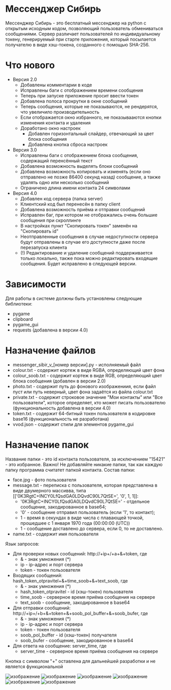 # Мессенджер Сибирь
Мессенджер Сибирь - это бесплатный мессенджер на python с открытым исходным кодом, позволяющий пользователь обмениваться сообщениями. Сервер различает пользователей по индивидуальному токену, генерируемый при старте приложения, который посылается получателю в виде хэш-токена, созданного с помощью SHA-256.

# Что нового
* Версия 2.0
  * Добавлены комментарии в коде
  * Исправлены баги с отображением времени сообщения
  * Теперь при запуске приложение просит ввести токен
  * Добавлена полоса прокрутки в окне сообщений
  * Теперь сообщения, которые не показываются, не рендерятся, что увеличило производительность
  * Если отображается окно избранного, не показывааются кнопки изменения контакта и удаления
  * Доработано окно настроек
    * Добавлен горизонтальный слайдер, отвечающий за цвет блока сообщения
    * Добавлена кнопка сброса настроек
* Версия 3.0
  * Исправлены баги с отображением блока сообщения, содержащий перенсённый текст
  * Добавлена возможность выделять блоки сообщений
  * Добавлена возможность копировать и изменять (если оно отправлено не позже 86400 секунд назад) сообщение, а также удалять одно или несколько сообщений
  * Ограничено длина имени контакта 24 символами
* Версия 4.0
  * Добавлен код сервера (папка server)
  * Клиентский код был перенесён в папку client
  * Добавлена возможность приёма и отправки сообщений
  * Исправлен баг, при котором не отображались очень большие сообщения при скроллинге
  * В настройках пункт "Скопировать токен" заменён на "Скопировать id"
  * Неотправленные сообщения в случае недоступности сервера будут отправлены в случае его доступности даже после перезапуска клиента
  * (!) Редактирование и удаление сообщений поддерживается только локально, также пока можно редактировать входящие сообщения. Будет исправлено в следующей версии.
  
# Зависимости
Для работы в системе должны быть установлены следующие библиотеки:
* pygame
* clipboard
* pygame_gui
* requests (добавлена в версии 4.0)
# Назначение файлов
* messenger_sibir_v_[номер версии].py - исполняемый файл
* colour.txt - содержит кортеж в виде RGBA, определяющий цвет фона
* colour_soob.txt - содержит кортеж в виде RGB, определяющий цвет блока сообщения (добавлен в версии 2.0)
* photo.txt - содержит путь до фонового изображениия, если файл пуст или путь неверный, цвет фона задаётся из файла colour.txt
* private.txt - содержит строковое значение "Мои контакты" или "Все пользователи", которое определяет, кто может писать пользователю (функциональность добавлена в версии 4.0)
* token.txt - содержит 64-битный токен пользователя в кодировке base16 (функциональность не разработана)
* vvod.json - содержит стили для элементов pygame_gui
# Назначение папок
Название папки - это id контакта пользователя, за исключением "15421" - это избранное.
Важно! Не добавляйте никакие папки, так как каждую папку программа считатет папкой контакта.
Состав папки:
* face.jpg - фото пользователя
* message.txt - переписка с пользователя, которая представлена в виде двумерного массивва, типа [['0K3RgtC+INCY0LfQsdGA0LDQvdC90L7QtSE=', '0', 1, 1]]:
  * '0K3RgtC+INCY0LfQsdGA0LDQvdC90L7QtSE=' - отдельное сообщение, закодированное в base64;
  * '0' - сообщение отправил пользователь (если '1', то контакт);
  * 1 - время в секундах в виде числа с плавающей точкой, прошедшее с 1 января 1970 года (00:00:00 (UTC))
  * 1 - сообщение доставлено до сервера, если 0, то не доставлено.
* name.txt - содержит имя пользователя

Язык запросов:
* Для проверки новых сообщений: http://+ip+/+a+&+token, где
  * & - знак умножения (*)
  * ip - ip-адрес и порт сервера
  * token - токен пользователя
* Входящих сообщений: hash_token_otpravitel+&+time_soob+&+text_soob, где
  * & - знак умножения (*)
  * hash_token_otpravitel - id (хэш-токен) пользователя
  * time_soob - серверное время приёма сообщения на сервере
  * text_soob - сообщение, закодированное в base64
* Для отправки сообщений: http://+ip+/+b+&+token+&+soob_pol_buffer+&+soob_bufer, где
  * & - знак умножения (*)
  * ip - ip-адрес и порт сервера
  * token - токен пользователя
  * soob_pol_buffer - id (хэш-токен) получателя
  * soob_bufer - сообщение, закодированное в base64
* Для ответа на сообщение: server_time, где
  * server_time - серверное время приёма сообщения на сервере

Кнопка с символом "+" оставлена для дальнейшей разработки и не является функциональной

![изображение](https://user-images.githubusercontent.com/104255472/189518821-cb8c0725-4e26-4073-9ca0-7bef6e1084e0.png)
![изображение](https://user-images.githubusercontent.com/104255472/189518810-350f0712-f691-4277-ba9e-eebe5f47fa46.png)
![изображение](https://user-images.githubusercontent.com/104255472/189518842-a95d6d6c-3260-477e-a76c-6b6ec84eaf7b.png)
![изображение](https://user-images.githubusercontent.com/104255472/189518874-9a266095-f9f0-416d-ad36-3263845673c4.png)
![изображение](https://user-images.githubusercontent.com/104255472/189518903-8f0831eb-fbd9-481e-ba47-ff5fd5f2ce06.png)
![изображение](https://user-images.githubusercontent.com/104255472/189518944-fe620bf6-1ed8-4dca-870e-a9bfa1a18333.png)
